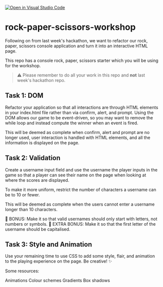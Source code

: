 [![Open in Visual Studio Code](https://classroom.github.com/assets/open-in-vscode-f059dc9a6f8d3a56e377f745f24479a46679e63a5d9fe6f495e02850cd0d8118.svg)](https://classroom.github.com/online_ide?assignment_repo_id=6430982&assignment_repo_type=AssignmentRepo)
# rock-paper-scissors-workshop

Following on from last week's hackathon, we want to refactor our rock, paper, scissors console application and turn it into an interactive HTML page.

This repo has a console rock, paper, scissors starter which you will be using for the workshop.

> ⚠️ Please remember to do all your work in this repo and **not** last week's hackathon repo.

## Task 1: DOM

Refactor your application so that all interactions are through HTML elements in your index.html file rather than via confirm, alert, and prompt. Using the DOM allows our game to be event-driven, so you may want to remove the while loop and instead compute the winner when an event is fired.

This will be deemed as complete when confirm, alert and prompt are no longer used, user interaction is handled with HTML elements, and all the information is displayed on the page.

## Task 2: Validation

Create a username input field and use the username the player inputs in the game so that a player can see their name on the page when looking at where the scores are displayed.

To make it more uniform, restrict the number of characters a username can be to 10 or fewer.

This will be deemed as complete when the users cannot enter a username longer than 10 characters.

🌟 BONUS: Make it so that valid usernames should only start with letters, not numbers or symbols.
🌟 EXTRA BONUS: Make it so that the first letter of the username should be capitalised.

## Task 3: Style and Animation

Use your remaining time to use CSS to add some style, flair, and animation to the playing experience on the page. Be creative! ✨

Some resources:

Animations
Colour schemes
Gradients
Box shadows
